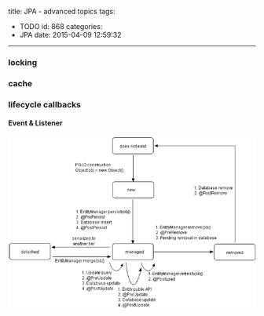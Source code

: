 title: JPA - advanced topics
tags:
  - TODO
id: 868
categories:
  - JPA
date: 2015-04-09 12:59:32
---

### locking

### cache

### lifecycle callbacks

#### Event &amp; Listener

![event listener](/media/event-listener.gif)
